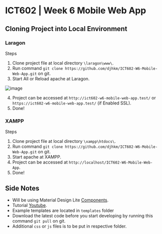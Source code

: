 # ICT602 | Week 6 Mobile Web App

## Cloning Project into Local Environment

### Laragon

Steps
1. Clone project file at local directory `\laragon\www\`.
2. Run command `git clone https://github.com/djhkm/ICT602-W6-Mobile-Web-App.git` on git.
3. Start All or Reload apache at Laragon.

![image](https://user-images.githubusercontent.com/53145086/143766915-fa494682-f1f2-4e1e-996d-bfbcfd39a522.png)

4. Project can be accessed at `http://ict602-w6-mobile-web-app.test/` or `https://ict602-w6-mobile-web-app.test/` (if Enabled SSL).
5. Done!

### XAMPP

Steps
1. Clone project file at local directory `\xampp\htdocs\`.
2. Run command `git clone https://github.com/djhkm/ICT602-W6-Mobile-Web-App.git` on git.
3. Start apache at XAMPP.
4. Project can be accessed at `http://localhost/ICT602-W6-Mobile-Web-App`.
5. Done!

## Side Notes

- Will be using Material Design Lite [Components](https://getmdl.io/components/index.html).
- Tutorial [Youtube](https://youtube.com/playlist?list=PLdWygvf7_YnA5oPGw7Z4_7LM7RrDhE8-S).
- Example templates are located in `templates` folder
- Download the latest code before you start developing by running this command `git pull` on git.
- Additional `css` or `js` files is to be put in respective folder.
